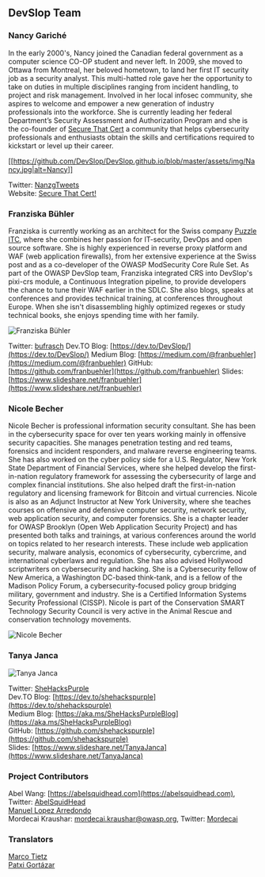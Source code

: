 ## DevSlop Team

### Nancy Gariché

In the early 2000's, Nancy joined the Canadian federal government as a computer science CO-OP student and never left. In 2009, she moved to Ottawa from Montreal, her beloved hometown, to land her first IT security job as a security analyst. This multi-hatted role gave her the opportunity to take on duties in multiple disciplines ranging from incident handling, to project and risk management. Involved in her local infosec community, she aspires to welcome and empower a new generation of industry professionals into the workforce. She is currently leading her federal Department’s Security Assessment and Authorization Program and she is the co-founder of [Secure That Cert]("http://www.securethatcert.com/) a community that helps cybersecurity professionals and enthusiasts obtain the skills and certifications required to kickstart or level up their career.

[[https://github.com/DevSlop/DevSlop.github.io/blob/master/assets/img/Nancy.jpg|alt=Nancy]]

Twitter: [NanzgTweets](https://twitter.com/nanzgtweets)  
Website: [Secure That Cert!](http://www.securethatcert.com/)

### Franziska Bühler

 Franziska is currently working as an architect for the Swiss company [Puzzle ITC](https://www.puzzle.ch/), where she combines her passion for IT-security, DevOps and open source software. She is highly experienced in reverse proxy platform and WAF (web application firewalls), from her extensive experience at the Swiss post and as a co-developer of the OWASP ModSecurity Core Rule Set. As part of the OWASP DevSlop team, Franziska integrated CRS into DevSlop's pixi-crs module, a Continuous Integration pipeline, to provide developers the chance to tune their WAF earlier in the SDLC.  She also blogs, speaks at conferences and provides technical training, at conferences throughout Europe. When she isn't disassembling highly optimized regexes or study technical books, she enjoys spending time with her family.

![Franziska Bühler](https://github.com/DevSlop/DevSlop.github.io/blob/master/assets/img/Franziska.jpg)

Twitter: [bufrasch](https://twitter.com/bufrasch)
Dev.TO Blog: [https://dev.to/DevSlop/](https://dev.to/DevSlop/)
Medium Blog: [https://medium.com/@franbuehler](https://medium.com/@franbuehler)
GitHub: [https://github.com/franbuehler](https://github.com/franbuehler)
Slides: [https://www.slideshare.net/franbuehler](https://www.slideshare.net/franbuehler)


### Nicole Becher

Nicole Becher is professional information security consultant. She has been in the cybersecurity space for over ten years working mainly in offensive security capacities. She manages penetration testing and red teams, forensics and incident responders, and malware reverse engineering teams. She has also worked on the cyber policy side for a U.S. Regulator, New York State Department of Financial Services, where she helped develop the first-in-nation regulatory framework for assessing the cybersecurity of large and complex financial institutions.  She also helped draft the first-in-nation  regulatory and licensing framework for Bitcoin and virtual currencies. Nicole is also as an Adjunct Instructor at New York University, where she teaches courses on offensive and defensive computer security, network security, web application security, and computer forensics. She is a chapter leader for OWASP Brooklyn (Open Web Application Security Project) and has presented both talks and trainings, at various conferences around the world on topics related to her research interests. These include web application security, malware analysis, economics of cybersecurity, cybercrime, and international cyberlaws and regulation.  She has also advised Hollywood scriptwriters on cybersecurity and hacking. She is a Cybersecurity fellow of New America, a Washington DC-based think-tank, and is a fellow of the Madison Policy Forum, a cybersecurity-focused policy group bridging military, government and industry. She is a Certified Information Systems Security Professional (CISSP).  Nicole is part of the Conservation SMART Technology Security Council is very active in the Animal Rescue and conservation technology movements.

![Nicole Becher](https://github.com/DevSlop/DevSlop.github.io/blob/master/assets/img/Nicole.jpg)


### Tanya Janca

![Tanya Janca](https://github.com/DevSlop/DevSlop.github.io/blob/master/assets/img/Tanya.jpg)

Twitter: [SheHacksPurple](https://twitter.com/shehackspurple)  
Dev.TO Blog: [https://dev.to/shehackspurple](https://dev.to/shehackspurple)  
Medium Blog: [https://aka.ms/SheHacksPurpleBlog](https://aka.ms/SheHacksPurpleBlog)  
GitHub: [https://github.com/shehackspurple](https://github.com/shehackspurple)  
Slides: [https://www.slideshare.net/TanyaJanca](https://www.slideshare.net/TanyaJanca)  


### Project Contributors

Abel Wang: [https://abelsquidhead.com](https://abelsquidhead.com), Twitter: [AbelSquidHead](https://twitter.com/AbelSquidHead)  
[Manuel Lopez Arredondo](https://www.linkedin.com/in/manuel-lopez-arredondo-cisa-cism-cissp-ceh-pmp-owasp-sox-25167125)  
Mordecai Kraushar: [mordecai.kraushar@owasp.org](mailto:mordecai.kraushar@owasp.org), Twitter: [Mordecai](https://twitter.com/demomk)

### Translators
[Marco Tietz](https://twitter.com/marcotietz)  
[Patxi Gortázar](https://twitter.com/fgortazar)

